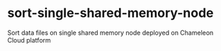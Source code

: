 # sort-single-shared-memory-node
Sort data files on single shared memory node deployed on Chameleon Cloud platform
